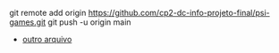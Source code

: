 git remote add origin https://github.com/cp2-dc-info-projeto-final/psi-games.git
git push -u origin main

- [outro arquivo](importando_repo)
